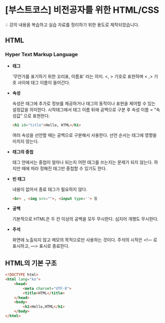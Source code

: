 # [부스트코스] 비전공자를 위한 HTML/CSS
💡 강의 내용을 복습하고 실습 자료를 정리하기 위한 용도로 제작되었습니다.

## HTML
### Hyper Text Markup Language

- **태그**

    ‘무언가를 표기하기 위한 꼬리표, 이름표’ 라는 의미. <, > 기호로 표현하며 < ,> 기호 사이에 태그 이름이 들어간다.
    
- **속성**
 
    속성은 태그에 추가로 정보를 제공하거나 태그의 동작이나 표현을 제어할 수 있는 설정값을 의미한다. 시작태그에서 태그 이름 뒤에 공백으로 구분 후 속성 이름 = “속성값” 으로 표현한다. 
    
    ```html
    <h1 id="title">Hello, HTML</h1>
    ```

    여러 속성을 선언할 때는 공백으로 구분해서 사용한다. 선언 순서는 태그에 영향을 미치지 않는다.
    
- **태그의 중첩** 

    태그 안에서는 중첩이 얼마나 되는지 어떤 태그를 쓰는지는 문제가 되지 않는다. 하지만 때에 따라 정해진 태그만 중첩할 수 있기도 한다. 
    
- **빈 태그**

    내용이 없어서 종료 태그가 필요하지 않다. 
   
    ```html
    <br> , <img src="">, <input type=''> 등
     ```

    
- **공백**
 
    기본적으로 HTML은 두 칸 이상의 공백을 모두 무시한다. 심지어 개행도 무시한다.
    
- **주석**

    화면에 노출되지 않고 메모의 목적으로만 사용하는 것이다. 주석의 시작은 <!— 로 표시하고, —> 표시로 종료한다.
    
## HTML의 기본 구조

```html
<!DOCTYPE html>
<html lang="ko">
	<head>
		<meta charset="UTF-8">
		<title>HTML</title>
	</head>
	<body>
		<h1>Hello,HTML</h1>
	</body>
</html>
```
